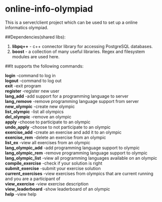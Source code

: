 # online-info-olympiad
This is a server/client project which can be used to set up a online informatics olympiad. 

##Dependencies(shared libs):

1. **libpq++** - c++ connector library for accessing PostgreSQL databases.
2. **boost** - a collection of many useful libraries. Regex and filesystem modules are used here. 

##It supports the following commands:  

**login**               -command to log in  
**logout**              -command to log out  
**exit**                -exit program  
**register**            -register new user  
**lang_add**            -add support for a programming language to server  
**lang_remove**         -remove programming language support from server  
**new_olympic**         -create new olympic  
**list_olympic**        -list all olympics  
**del_olympic**         -remove an olympic  
**apply**               -choose to participate to an olympic  
**undo_apply**          -choose to not participate to an olympic  
**exercise_add**        -create an exercise and add it to an olympic  
**exercise_rem**        -delete an exercise from an olympic  
**list_ex**           -view all exercises from an olympic  
**lang_olympic_add**    -add programming language support to olympic  
**lang_olympic_rem**  -remove programming language support to olympic  
**lang_olympic_list**   -view all programming languages available on an olympic  
**compile_exercise**   -check if your solution is right  
**submit_exercise**     -submit your exercise solution  
**current_exercises**   -view exercises from olympics that are current running and you are a participant of  
**view_exercise**       -view exercise description  
**view_leaderboard**    -show leaderboard of an olympic  
**help**                -view help  

